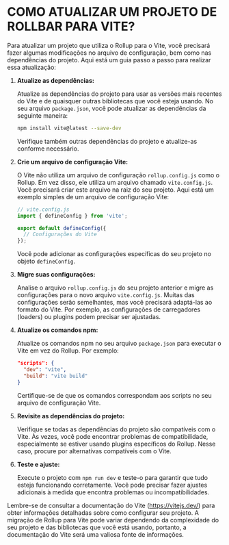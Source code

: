 # COMO ATUALIZAR UM PROJETO DE ROLLBAR PARA VITE?
Para atualizar um projeto que utiliza o Rollup para o Vite, você precisará fazer algumas modificações no arquivo de configuração, bem como nas dependências do projeto. Aqui está um guia passo a passo para realizar essa atualização:

1. **Atualize as dependências:**

   Atualize as dependências do projeto para usar as versões mais recentes do Vite e de quaisquer outras bibliotecas que você esteja usando. No seu arquivo `package.json`, você pode atualizar as dependências da seguinte maneira:

   ```bash
   npm install vite@latest --save-dev
   ```

   Verifique também outras dependências do projeto e atualize-as conforme necessário.

2. **Crie um arquivo de configuração Vite:**

   O Vite não utiliza um arquivo de configuração `rollup.config.js` como o Rollup. Em vez disso, ele utiliza um arquivo chamado `vite.config.js`. Você precisará criar este arquivo na raiz do seu projeto. Aqui está um exemplo simples de um arquivo de configuração Vite:

   ```javascript
   // vite.config.js
   import { defineConfig } from 'vite';

   export default defineConfig({
     // Configurações do Vite
   });
   ```

   Você pode adicionar as configurações específicas do seu projeto no objeto `defineConfig`.

3. **Migre suas configurações:**

   Analise o arquivo `rollup.config.js` do seu projeto anterior e migre as configurações para o novo arquivo `vite.config.js`. Muitas das configurações serão semelhantes, mas você precisará adaptá-las ao formato do Vite. Por exemplo, as configurações de carregadores (loaders) ou plugins podem precisar ser ajustadas.

4. **Atualize os comandos npm:**

   Atualize os comandos npm no seu arquivo `package.json` para executar o Vite em vez do Rollup. Por exemplo:

   ```json
   "scripts": {
     "dev": "vite",
     "build": "vite build"
   }
   ```

   Certifique-se de que os comandos correspondam aos scripts no seu arquivo de configuração Vite.

5. **Revisite as dependências do projeto:**

   Verifique se todas as dependências do projeto são compatíveis com o Vite. Às vezes, você pode encontrar problemas de compatibilidade, especialmente se estiver usando plugins específicos do Rollup. Nesse caso, procure por alternativas compatíveis com o Vite.

6. **Teste e ajuste:**

   Execute o projeto com `npm run dev` e teste-o para garantir que tudo esteja funcionando corretamente. Você pode precisar fazer ajustes adicionais à medida que encontra problemas ou incompatibilidades.

Lembre-se de consultar a documentação do Vite (https://vitejs.dev/) para obter informações detalhadas sobre como configurar seu projeto. A migração de Rollup para Vite pode variar dependendo da complexidade do seu projeto e das bibliotecas que você está usando, portanto, a documentação do Vite será uma valiosa fonte de informações.